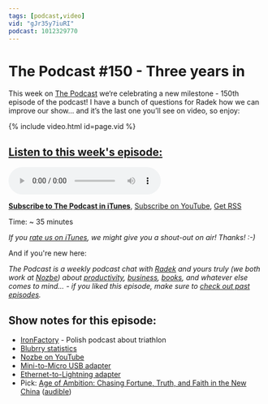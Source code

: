 ```yaml
---
tags: [podcast,video]
vid: "gJr35y7iuRI"
podcast: 1012329770
---
```


# The Podcast #150 - Three years in

This week on [The Podcast][p] we‘re celebrating a new milestone - 150th episode of the podcast! I have a bunch of questions for Radek how we can improve our show... and it’s the last one you’ll see on video, so enjoy:

{% include video.html id=page.vid %}

<!--More-->

## [Listen to this week's episode:][e]

<audio controls>
<source src="https://files.nozbe.com/podcast/150.mp3" type="audio/mpeg">
</audio>

**[Subscribe to The Podcast in iTunes][i]**, [Subscribe on YouTube][y], [Get RSS][rss]

Time: ~ 35 minutes

*If you [rate us on iTunes][i], we might give you a shout-out on air! Thanks! :-)*

And if you're new here:

*The Podcast is a weekly podcast chat with [Radek][r] and yours truly (we both work at [Nozbe][n]) about [productivity](/productivity), [business](/business), [books](/books), and whatever else comes to mind… - if you liked this episode, make sure to [check out past episodes](/podcast).*

## Show notes for this episode:

  * [IronFactory](http://ironfactory.pl/podcast-kropka-nad-m/) \- Polish podcast about triathlon
  * [Blubrry statistics](https://create.blubrry.com/resources/podcast-media-download-statistics/)
  * [Nozbe on YouTube](https://www.youtube.com/user/NozbeCom?sub_confirmation=1)
  * [Mini-to-Micro USB adapter](https://www.aliexpress.com/item/Black-Micro-USB-Female-to-Mini-USB-Male-Adapter-Charger-Converter-Adaptor-4XFC-Drop-shipping/32835728211.html?spm=a2g0s.9042311.0.0.27424c4drdCqSU)
  * [Ethernet-to-Lightning adapter](https://www.amazon.com/FindUWill-Lightning-Ethernet-Network-Adapter-Overseas/dp/B0725PYSP3)
  * Pick: [Age of Ambition: Chasing Fortune, Truth, and Faith in the New China](https://www.amazon.com/Age-Ambition-Chasing-Fortune-Truth/dp/0374535272/) ([audible](https://www.audible.com/pd/History/Age-of-Ambition-Audiobook/B00K6UID0I))

[y]: https://michael.gratis/thepodcastyt
[rss]: http://thepodcast.fm/episodes?format=RSS
[e]: http://thepodcast.fm/episodes/150

[p]: https://michael.gratis/thepodcastfm
[n]: https://michael.gratis/nozbe
[r]: https://michael.gratis/radex
[i]: https://michael.gratis/thepodcast
[o]: https://michael.gratis/ipadonly

